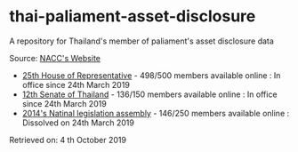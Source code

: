 # thai-paliament-asset-disclosure
A repository for Thailand's member of paliament's asset disclosure data

Source: [NACC's Website](https://asset.nacc.go.th/dcs-app/disclosure.jsf)
* [25th House of Representative](https://asset.nacc.go.th/dcs-app/disclosure.jsf?reportGroupId=40000&idArray=%2F40000&nameArray=%2F%E0%B8%AA%E0%B8%A1%E0%B8%B2%E0%B8%8A%E0%B8%B4%E0%B8%81%E0%B8%AA%E0%B8%A0%E0%B8%B2%E0%B8%9C%E0%B8%B9%E0%B9%89%E0%B9%81%E0%B8%97%E0%B8%99%E0%B8%A3%E0%B8%B2%E0%B8%A9%E0%B8%8E%E0%B8%A3) -  498/500 members available online : In office since 24th March 2019
* [12th Senate of Thailand](https://asset.nacc.go.th/dcs-app/disclosure.jsf?reportGroupId=50000&idArray=%2F50000&nameArray=%2F%E0%B8%AA%E0%B8%A1%E0%B8%B2%E0%B8%8A%E0%B8%B4%E0%B8%81%E0%B8%A7%E0%B8%B8%E0%B8%92%E0%B8%B4%E0%B8%AA%E0%B8%A0%E0%B8%B2) - 136/150 members available online : In office since 24th March 2019
* [2014's Natinal legislation assembly](https://asset.nacc.go.th/dcs-app/disclosure.jsf?reportGroupId=10000&idArray=%2F10000&nameArray=%2F%E0%B8%AA%E0%B8%A1%E0%B8%B2%E0%B8%8A%E0%B8%B4%E0%B8%81%E0%B8%AA%E0%B8%A0%E0%B8%B2%E0%B8%99%E0%B8%B4%E0%B8%95%E0%B8%B4%E0%B8%9A%E0%B8%B1%E0%B8%8D%E0%B8%8D%E0%B8%B1%E0%B8%95%E0%B8%B4%E0%B9%81%E0%B8%AB%E0%B9%88%E0%B8%87%E0%B8%8A%E0%B8%B2%E0%B8%95%E0%B8%B4&pageNo=1) - 146/250 members available online : Dissolved on 24th March 2019

Retrieved on: 4 th October 2019

